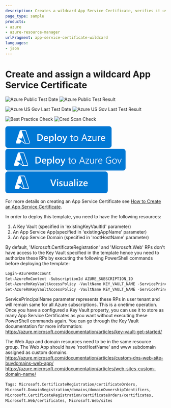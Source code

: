 ```yaml
---
description: Creates a wildcard App Service Certificate, verifies it using an App service Domain and creates SSL bindings on an App Service App once the certificate is ready
page_type: sample
products:
- azure
- azure-resource-manager
urlFragment: app-service-certificate-wildcard
languages:
- json
---
```

# Create and assign a wildcard App Service Certificate

![Azure Public Test Date](https://azurequickstartsservice.blob.core.windows.net/badges/quickstarts/microsoft.web/app-service-certificate-wildcard/PublicLastTestDate.svg)
![Azure Public Test Result](https://azurequickstartsservice.blob.core.windows.net/badges/quickstarts/microsoft.web/app-service-certificate-wildcard/PublicDeployment.svg)

![Azure US Gov Last Test Date](https://azurequickstartsservice.blob.core.windows.net/badges/quickstarts/microsoft.web/app-service-certificate-wildcard/FairfaxLastTestDate.svg)
![Azure US Gov Last Test Result](https://azurequickstartsservice.blob.core.windows.net/badges/quickstarts/microsoft.web/app-service-certificate-wildcard/FairfaxDeployment.svg)

![Best Practice Check](https://azurequickstartsservice.blob.core.windows.net/badges/quickstarts/microsoft.web/app-service-certificate-wildcard/BestPracticeResult.svg)
![Cred Scan Check](https://azurequickstartsservice.blob.core.windows.net/badges/quickstarts/microsoft.web/app-service-certificate-wildcard/CredScanResult.svg)

[![Deploy To Azure](https://raw.githubusercontent.com/Azure/azure-quickstart-templates/master/1-CONTRIBUTION-GUIDE/images/deploytoazure.svg?sanitize=true)](https://portal.azure.com/#create/Microsoft.Template/uri/https%3A%2F%2Fraw.githubusercontent.com%2FAzure%2Fazure-quickstart-templates%2Fmaster%2Fquickstarts%2Fmicrosoft.web%2Fapp-service-certificate-wildcard%2Fazuredeploy.json)
[![Deploy To Azure US Gov](https://raw.githubusercontent.com/Azure/azure-quickstart-templates/master/1-CONTRIBUTION-GUIDE/images/deploytoazuregov.svg?sanitize=true)](https://portal.azure.us/#create/Microsoft.Template/uri/https%3A%2F%2Fraw.githubusercontent.com%2FAzure%2Fazure-quickstart-templates%2Fmaster%2Fquickstarts%2Fmicrosoft.web%2Fapp-service-certificate-wildcard%2Fazuredeploy.json)
[![Visualize](https://raw.githubusercontent.com/Azure/azure-quickstart-templates/master/1-CONTRIBUTION-GUIDE/images/visualizebutton.svg?sanitize=true)](http://armviz.io/#/?load=https%3A%2F%2Fraw.githubusercontent.com%2FAzure%2Fazure-quickstart-templates%2Fmaster%2Fquickstarts%2Fmicrosoft.web%2Fapp-service-certificate-wildcard%2Fazuredeploy.json)

For more details on creating an App Service Certificate see [How to Create an App Service Certificate](https://azure.microsoft.com/documentation/articles/web-sites-purchase-ssl-web-site/).

In order to deploy this template, you need to have the following resources:
1. A Key Vault (specified in 'existingKeyVaultId' parameter)
2. An App Service App(specified in 'existingAppName' parameter)
3. An App Service Domain (specified in 'rootHostName' parameter)

By default, 'Microsoft.CertificateRegistration' and 'Microsoft.Web' RPs don't have access to the Key Vault specified in the template hence you need to authorize these RPs by executing
the following PowerShell commands before deploying the template:

```powershell
Login-AzureRmAccount
Set-AzureRmContext -SubscriptionId AZURE_SUBSCRIPTION_ID
Set-AzureRmKeyVaultAccessPolicy -VaultName KEY_VAULT_NAME -ServicePrincipalName f3c21649-0979-4721-ac85-b0216b2cf413 -PermissionsToSecrets get,set,delete
Set-AzureRmKeyVaultAccessPolicy -VaultName KEY_VAULT_NAME -ServicePrincipalName abfa0a7c-a6b6-4736-8310-5855508787cd -PermissionsToSecrets get
```

ServicePrincipalName parameter represents these RPs in user tenant and will remain same for all Azure subscriptions. This is a onetime operation. Once you have a configured a Key Vault property, you can use it to store as many App Service Certificates as you want without executing these PowerShell commands again. You can go through the Key Vault documentation for more information:
https://azure.microsoft.com/documentation/articles/key-vault-get-started/

The Web App and domain resources need to be in the same resource group. The Web App should have 'rootHostName' and www subdomain assigned as custom domains.
https://azure.microsoft.com/documentation/articles/custom-dns-web-site-buydomains-web-app/
https://azure.microsoft.com/documentation/articles/web-sites-custom-domain-name/

`Tags: Microsoft.CertificateRegistration/certificateOrders, Microsoft.DomainRegistration/domains/domainOwnershipIdentifiers, Microsoft.CertificateRegistration/certificateOrders/certificates, Microsoft.Web/certificates, Microsoft.Web/sites`
